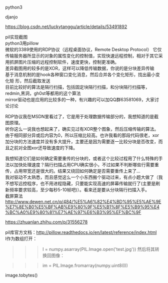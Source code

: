 python3

djanjo

https://blog.csdn.net/luckytanggu/article/details/53491892

pil实现截图     
python3用pillow     
微软的3389使用的RDP协议（远程桌面协议，Remote Desktop Protocol）
它仅传输服务器所显示的对象的属性变化的控制值，实现快速远程控制，相对于其它采用抓屏图片压缩的远程控制软件，速度更快，控制更准确。    
差异截图用的较多的是XOR，这样可以降低传输数据，你说的是分块差异传输     
基于消息机制的是hook各种窗口变化消息，然后合并各个变化矩形，找出最小变化矩  形，然后截取发送      
目前比较好的算法是隔行扫描，包括固定块隔行扫描，和分块隔行扫描等，redmin,黑洞，gh0st等都用的这个算法    
mirror驱动也是应用的比较多的一种，有兴趣的可以加QQ群63581069，大家讨论讨论  

RDP协议我在MSDN里看过了，它是用于处理数据传输部分的，我想知道的是截图原理。     
听你这么一说我也想起来了，确实见过有XOR整个图象，然后压缩传输的算法。由于相同部分异或后内容为0，所以压缩比较高。也许我看的那段代码很老，xor加分块的方法速度并没有多大提升，主要还是因为需要逐一比较分块是否改变，而且之前对全图xor还导致速度的下降。    

我想知道它们是如何确定需要重传的分块的，或者这个比较过程用了什么特殊的手法以加快处理速度？隔行扫描占用CPU确实很小，不过如果不判断哪些行需要重传，占用带宽还是很大的。结果又绕回如何确定是否需要重传上来了...    
我对驱动不太熟悉，而且感觉这么一个小东西搬个驱动过来，有点小题大做了（我不想写远控程序，也不用进程隐藏，只要能实现高速的屏幕传输就行了(主要是刷新频率要求较高，至少每秒5-10帧吧)）。看来还是要从分块隔行扫描入手。  
截屏算法        
http://www.dewen.net.cn/q/484/%E5%A6%82%E4%BD%95%E5%AE%9E%E7%8E%B0%E5%BF%AB%E9%80%9F%E5%B1%8F%E5%B9%95%E4%BC%A0%E9%80%81%E7%AE%97%E6%B3%95%EF%BC%9F     

https://zhuanlan.zhihu.com/p/31556278   

pil库官方文档：http://pillow.readthedocs.io/en/latest/reference/index.html      
I作为数组打开：

>>> I = numpy.asarray(PIL.Image.open('test.jpg'))
然后将其转换回图像：

>>> im = PIL.Image.fromarray(numpy.uint8(I))

image.tobytes()


